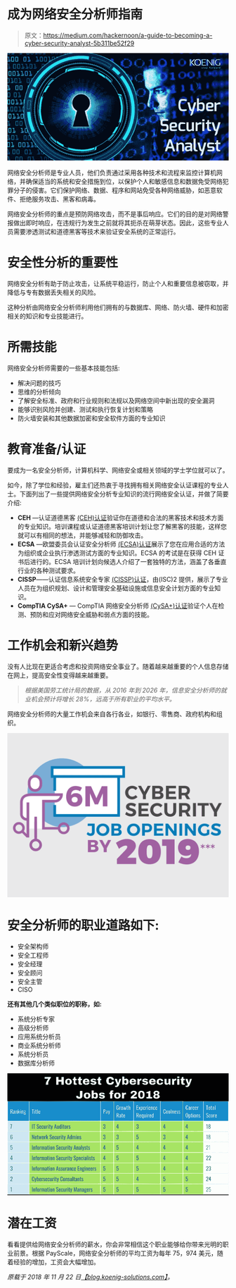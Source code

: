# 成为网络安全分析师指南

> 原文：<https://medium.com/hackernoon/a-guide-to-becoming-a-cyber-security-analyst-5b311be52f29>

![](img/3e244f6ecc2653b37d40dcc9ce7baabd.png)

网络安全分析师是专业人员，他们负责通过采用各种技术和流程来监控计算机网络，并确保适当的系统和安全措施到位，以保护个人和敏感信息和数据免受网络犯罪分子的侵害。它们保护网络、数据、程序和网站免受各种网络威胁，如恶意软件、拒绝服务攻击、黑客和病毒。

网络安全分析师的重点是预防网络攻击，而不是事后响应。它们的目的是对网络警报做出即时响应，在违规行为发生之前就将其扼杀在萌芽状态。因此，这些专业人员需要渗透测试和道德黑客等技术来验证安全系统的正常运行。

# 安全性分析的重要性

网络安全分析有助于防止攻击，让系统平稳运行，防止个人和重要信息被窃取，并降低与专有数据丢失相关的风险。

这种分析由网络安全分析师利用他们拥有的与数据库、网络、防火墙、硬件和加密相关的知识和专业技能进行。

# 所需技能

网络安全分析师需要的一些基本技能包括:

*   解决问题的技巧
*   思维的分析倾向
*   了解安全标准、政府和行业规则和法规以及网络空间中新出现的安全漏洞
*   能够识别风险并创建、测试和执行恢复计划和策略
*   防火墙安装和其他数据加密和安全软件方面的专业知识

# 教育准备/认证

要成为一名安全分析师，计算机科学、网络安全或相关领域的学士学位就可以了。

如今，除了学位和经验，雇主们还热衷于寻找拥有相关网络安全认证课程的专业人士。下面列出了一些提供网络安全分析专业知识的流行网络安全认证，并做了简要介绍:

*   **CEH** —认证道德黑客 [(CEH)认证](https://www.koenig-solutions.com/ceh-v10-certified-ethical-hacker-training-certification-course.aspx)验证你在道德和合法的黑客技术和技术方面的专业知识。培训课程或认证道德黑客培训计划让您了解黑客的技能，这样您就可以有相同的想法，并能够减轻和防御攻击。
*   **ECSA** —欧盟委员会认证安全分析师 [(ECSA)认证](https://www.koenig-solutions.com/ec-council-certified-system-analyst-ecsa-v10-training-certification.aspx)展示了您在应用合适的方法为组织或企业执行渗透测试方面的专业知识。ECSA 的考试是在获得 CEH 证书后进行的。ECSA 培训计划向候选人介绍了一套独特的方法，涵盖了各垂直行业的各种测试要求。
*   **CISSP**——认证信息系统安全专家 [(CISSP)认证](https://www.koenig-solutions.com/cissp-information-system-security-professional-certification-training-course.aspx)，由(ISC)2 提供，展示了专业人员在为组织规划、设计和管理安全基础设施或信息安全计划方面的专业知识。
*   **CompTIA CySA+** — CompTIA 网络安全分析师 [(CySA+)认证](https://www.koenig-solutions.com/comptia-cyber-security-analyst-cysa-plus-training-course.aspx)验证个人在检测、预防和应对网络安全威胁和弱点方面的技能。

# 工作机会和新兴趋势

没有人比现在更适合考虑和投资网络安全事业了。随着越来越重要的个人信息存储在网上，提高安全性变得越来越重要。

> *根据美国劳工统计局的数据，从 2016 年到 2026 年，信息安全分析师的就业机会预计将增长 28%，远高于所有职业的平均水平。*

网络安全分析师的大量工作机会来自各行各业，如银行、零售商、政府机构和组织。

![](img/39e52f7d5a63e4f2d488b8f1f9312dc4.png)

# 安全分析师的职业道路如下:

*   安全架构师
*   安全工程师
*   安全经理
*   安全顾问
*   安全主管
*   CISO

**还有其他几个类似职位的职称，如:**

*   系统分析专家
*   高级分析师
*   应用系统分析员
*   商业系统分析师
*   系统分析员
*   数据库分析师

![](img/c71b7f3eef44821c85186d6d139e9ff0.png)

# 潜在工资

看看提供给网络安全分析师的薪水，你会非常相信这个职业能够给你带来光明的职业前景。根据 PayScale，网络安全分析师的平均工资为每年 75，974 美元，随着经验的增加，工资会大幅增加。

*原载于 2018 年 11 月 22 日*[*【blog.koenig-solutions.com】*](http://blog.koenig-solutions.com/2018/11/22/a-guide-to-becoming-a-cyber-security-analyst/)*。*